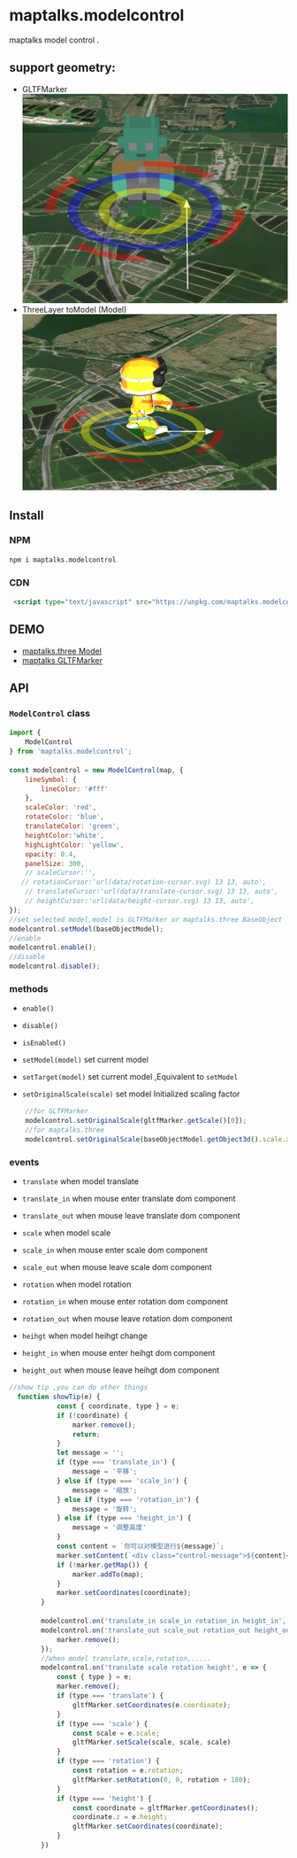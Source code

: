 # maptalks.modelcontrol

maptalks model control .
## support geometry:
- GLTFMarker  
![](./images/1.png)  
- ThreeLayer toModel (Model)  
![](./images/2.png)

## Install

### NPM


```sh
npm i maptalks.modelcontrol

```

### CDN

```html
 <script type="text/javascript" src="https://unpkg.com/maptalks.modelcontrol/dist/maptalks.modelcontrol.js"></script>
```

## DEMO

- [maptalks.three Model](https://deyihu.github.io/maptalks.modelcontrol/test/threelayer.html)
- [maptalks GLTFMarker](https://deyihu.github.io/maptalks.modelcontrol/test/gltflayer.html)

## API

### `ModelControl` class

```js
import {
    ModelControl
} from 'maptalks.modelcontrol';

const modelcontrol = new ModelControl(map, {
    lineSymbol: {
        lineColor: '#fff'
    },
    scaleColor: 'red',
    rotateColor: 'blue',
    translateColor: 'green',
    heightColor:'white',
    highLightColor: 'yellow',
    opacity: 0.4,
    panelSize: 300,
    // scaleCursor:'',
   // rotationCursor:'url(data/rotation-cursor.svg) 13 13, auto',
    // translateCursor:'url(data/translate-cursor.svg) 13 13, auto',
    // heightCursor:'url(data/height-cursor.svg) 13 13, auto',
});
//set selected model,model is GLTFMarker or maptalks.three BaseObject
modelcontrol.setModel(baseObjectModel);
//enable
modelcontrol.enable();
//disable
modelcontrol.disable();
```

### methods
- `enable()`

- `disable()`

- `isEnabled()`

- `setModel(model)`  set current model 


- `setTarget(model)` set current model ,Equivalent to `setModel`

- `setOriginalScale(scale)` set model Initialized scaling factor 

```js
    //for GLTFMarker
    modelcontrol.setOriginalScale(gltfMarker.getScale()[0]);
    //for maptalks.three
    modelcontrol.setOriginalScale(baseObjectModel.getObject3d().scale.x);

```


### events

- `translate` when model translate
- `translate_in` when mouse enter translate dom component
- `translate_out`  when mouse leave translate dom component

- `scale` when model scale
- `scale_in` when mouse enter scale dom component
- `scale_out` when mouse leave scale dom component

- `rotation` when model rotation
- `rotation_in`  when mouse enter rotation dom component
- `rotation_out` when mouse leave rotation dom component

- `heihgt` when model heihgt change
- `height_in` when mouse enter heihgt dom component
- `height_out` when mouse leave heihgt dom component

```js
//show tip ,you can do other things
  function showTip(e) {
            const { coordinate, type } = e;
            if (!coordinate) {
                marker.remove();
                return;
            }
            let message = '';
            if (type === 'translate_in') {
                message = '平移';
            } else if (type === 'scale_in') {
                message = '缩放';
            } else if (type === 'rotation_in') {
                message = '旋转';
            } else if (type === 'height_in') {
                message = '调整高度'
            }
            const content = `你可以对模型进行${message}`;
            marker.setContent(`<div class="control-message">${content}</div>`);
            if (!marker.getMap()) {
                marker.addTo(map);
            }
            marker.setCoordinates(coordinate);
        }

        modelcontrol.on('translate_in scale_in rotation_in height_in', showTip);
        modelcontrol.on('translate_out scale_out rotation_out height_out', () => {
            marker.remove();
        });
        //when model translate,scale,rotation,.....
        modelcontrol.on('translate scale rotation height', e => {
            const { type } = e;
            marker.remove();
            if (type === 'translate') {
                gltfMarker.setCoordinates(e.coordinate);
            }
            if (type === 'scale') {
                const scale = e.scale;
                gltfMarker.setScale(scale, scale, scale)
            }
            if (type === 'rotation') {
                const rotation = e.rotation;
                gltfMarker.setRotation(0, 0, rotation + 180);
            }
            if (type === 'height') {
                const coordinate = gltfMarker.getCoordinates();
                coordinate.z = e.height;
                gltfMarker.setCoordinates(coordinate);
            }
        })

```